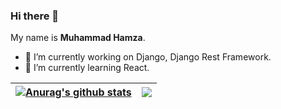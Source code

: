 ### Hi there 👋
My name is 
**Muhammad Hamza**.

- 🔭 I’m currently working on Django, Django Rest Framework.
- 🌱 I’m currently learning React.


| <a href="https://github.com/thisishamza"><img align="center" src="https://github-readme-stats.vercel.app/api?username=thisishamza&show_icons=true&include_all_commits=true&theme=buefy&hide_border=true" alt="Anurag's github stats" /></a> | <a href="https://github.com/thisishamza"><img align="center" src="https://github-readme-stats.vercel.app/api/top-langs/?username=thisishamza&layout=compact&theme=buefy&hide_border=true" /></a> |
| ------------- | ------------- |

<br />
